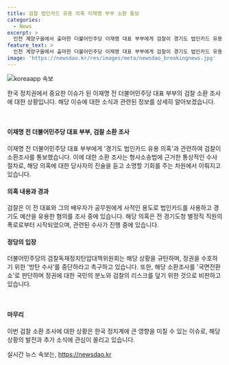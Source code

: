 ```yaml
---
title: 검찰 법인카드 유용 의혹 이재명 부부 소환 통보
categories:
  - News
excerpt: >
  인천 계양구을에서 출마한 더불어민주당 이재명 대표 부부에게 검찰이 경기도 법인카드 유용 의혹과 관련해 소환조사를 통보했다. 해당 의혹은 경기도 법인카드를 통해 사적으로 이용한 것으로 의심되며, 이에 대해 검찰은 이에 대한 소환조사를 통해 사건을 처리할 예정이다. 이에 관련하여 민주당은 이를 국면전환 쇼로 지적하며 검찰과 대통령을 비판했다.
feature_text: >
  인천 계양구을에서 출마한 더불어민주당 이재명 대표 부부에게 검찰이 경기도 법인카드 유용 의혹과 관련해 소환조사를 통보했다. 해당 의혹은 경기도 법인카드를 통해 사적으로 이용한 것으로 의심되며, 이에 대해 검찰은 이에 대한 소환조사를 통해 사건을 처리할 예정이다. 이에 관련하여 민주당은 이를 국면전환 쇼로 지적하며 검찰과 대통령을 비판했다.
image: 'https://newsdao.kr/res/images/meta/newsdao_breakingnews.jpg'
---
```


<p><img src="https://newsdao.kr/res/images/meta/newsdao_breakingnews.jpg" alt="koreaapp 속보" /></p>

<p>한국 정치권에서 중요한 이슈가 된 이재명 전 더불어민주당 대표 부부의 검찰 소환 조사에 대한 상황입니다. 해당 이슈에 대한 소식과 관련된 정보를 상세히 알아보겠습니다. </p>

<p data-ke-size="size16">&nbsp;</p>

<h4>이재명 전 더불어민주당 대표 부부, 검찰 소환 조사</h4>

<p>이재명 전 더불어민주당 대표 부부에게 '경기도 법인카드 유용 의혹'과 관련하여 검찰이 소환조사를 통보했습니다. 이에 대한 소환 조사는 형사소송법에 근거한 통상적인 수사 절차로, 해당 의혹에 대한 당사자의 진술을 듣고 소명할 기회를 주는 차원에서 이뤄지고 있습니다. </p>

<h4>의혹 내용과 경과</h4>

<p>검찰은 이 전 대표와 그의 배우자가 공무원에게 사적인 용도로 법인카드를 사용하고 경기도 예산을 유용한 혐의를 조사 중에 있습니다. 해당 의혹은 전 경기도청 별정직 직원의 폭로로부터 시작되었으며, 관련된 수사가 진행 중에 있습니다.</p>

<h4>정당의 입장</h4>

<p>더불어민주당의 검찰독재정치탄압대책위원회는 해당 상황을 규탄하며, 정권을 수호하기 위한 '방탄 수사'를 중단하라고 촉구하고 있습니다. 또한, 해당 소환조사를 '국면전환 쇼'로 판단하며 정권에 대한 국민의 분노와 검찰의 리스크를 덮기 위한 것으로 비판하고 있습니다.</p>

<p data-ke-size="size16">&nbsp;</p>

<h4>마무리</h4>

<p>이번 검찰 소환 조사에 대한 상황은 한국 정치계에 큰 영향을 미칠 수 있는 이슈로, 해당 상황의 발전과 추가 소식에 관심이 쏠리고 있습니다.</p>
실시간 뉴스 속보는, <a href="https://newsdao.kr" rel="dofollow">https://newsdao.kr</a>


